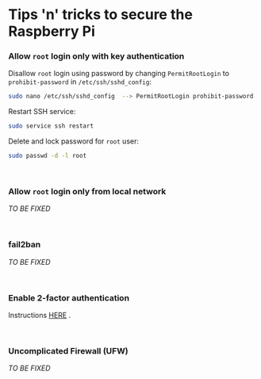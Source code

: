 # Tips 'n' tricks to secure the Raspberry Pi

### Allow `root` login **only** with key authentication

Disallow `root` login using password by changing `PermitRootLogin` to `prohibit-password` in `/etc/ssh/sshd_config`:
``` bash
sudo nano /etc/ssh/sshd_config	-->	PermitRootLogin prohibit-password
```

Restart SSH service:
``` bash
sudo service ssh restart
```

Delete and lock password for `root` user:
``` bash
sudo passwd -d -l root
```

<br>

### Allow `root` login **only** from local network

*TO BE FIXED*

<br>

### fail2ban

*TO BE FIXED*

<br>

### Enable 2-factor authentication

Instructions [HERE](https://github.com/smyrnakis/raspberry-born/blob/main/2FA.md) .

<br>

### Uncomplicated Firewall (UFW)

*TO BE FIXED*

<br>